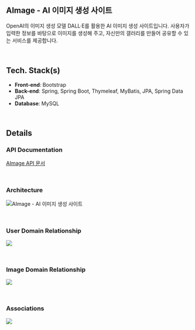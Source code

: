 ## AImage - AI 이미지 생성 사이트
OpenAI의 이미지 생성 모델 DALL·E를 활용한 AI 이미지 생성 사이트입니다. 사용자가 입력한 정보를 바탕으로 이미지를 생성해 주고, 자신만의 갤러리를 만들어 공유할 수 있는 서비스를 제공합니다.

<br>

## Tech. Stack(s)
* **Front-end**: Bootstrap
* **Back-end**: Spring, Spring Boot, Thymeleaf, MyBatis, JPA, Spring Data JPA
* **Database**: MySQL

<br>

## Details

### API Documentation
[AImage API 문서](src/doc/asciidoc/aimage-api.html)

<br>

### Architecture
![AImage - AI 이미지 생성 사이트](https://file.notion.so/f/f/bee4ea21-631f-42d3-8a43-a1be6c18e590/d041bf79-6416-4ee9-9198-3e25987a3333/Aimage_Workflow.png?id=eaa7aa15-2bfd-489e-bc6d-ca859a7e8806&table=block&spaceId=bee4ea21-631f-42d3-8a43-a1be6c18e590&expirationTimestamp=1699279200000&signature=AT6PXkXhSdrv91YtSirWEDYR9QP-n8Oal8vRViKagEs&downloadName=Aimage+Workflow.png)

<br>

### User Domain Relationship
![](https://documents.lucid.app/documents/2df32f3f-43a9-4d1c-a8f5-02f1adda24b2/pages/0_0?a=4028&x=1938&y=-286&w=1779&h=775&store=1&accept=image%2F*&auth=LCA%20fd0a7a7e5002d3a600c808ce0a046c0438639b2a2068e0ea2034adf2377675e8-ts%3D1698826422)

<br>

### Image Domain Relationship
![](https://documents.lucid.app/documents/2df32f3f-43a9-4d1c-a8f5-02f1adda24b2/pages/0_0?a=4028&x=109&y=-318&w=1731&h=786&store=1&accept=image%2F*&auth=LCA%203a9c2def897d8a45a5ae593f52806262e637035eec271ec17c04874fd87c9590-ts%3D1698826422)

<br>

### Associations
![](https://documents.lucid.app/documents/68dce068-b9e4-48c8-aed3-7c88454b2df4/pages/0_0?a=4852&x=3535&y=-4167&w=990&h=867&store=1&accept=image%2F*&auth=LCA%205c091582e00edb1ae8749fc05edc5db30ace93d5ffc9547c403799dca442875c-ts%3D1698827090)